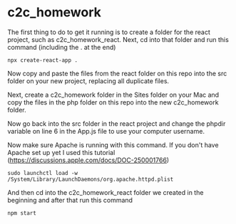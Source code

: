 # c2c_homework
The first thing to do to get it running is to create a folder for the react project, such as c2c_homework_react. 
Next, cd into that folder and run this command (including the . at the end)

    npx create-react-app .
    
Now copy and paste the files from the react folder on this repo into the src folder on your new project, replacing all duplicate files. 

Next, create a c2c_homework folder in the Sites folder on your Mac and copy the files in the php folder on this repo into the new c2c_homework folder.

Now go back into the src folder in the react project and change the phpdir variable on line 6 in the App.js file to use your computer username. 

Now make sure Apache is running with this command. If you don't have Apache set up yet I used this tutorial (https://discussions.apple.com/docs/DOC-250001766)

    sudo launchctl load -w /System/Library/LaunchDaemons/org.apache.httpd.plist
    
And then cd into the c2c_homework_react folder we created in the beginning and after that run this command

    npm start
